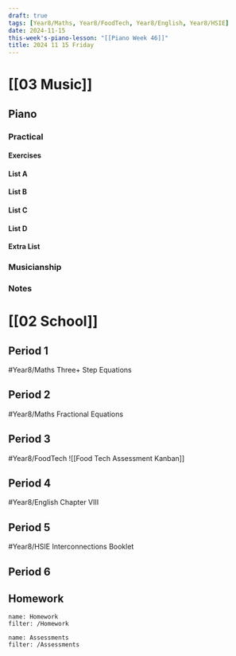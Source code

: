 ```yaml
---
draft: true
tags: [Year8/Maths, Year8/FoodTech, Year8/English, Year8/HSIE]
date: 2024-11-15
this-week's-piano-lesson: "[[Piano Week 46]]"
title: 2024 11 15 Friday
---
```

 
# [[03 Music]]

## Piano

### Practical

#### Exercises

#### List A

#### List B

#### List C

#### List D

#### Extra List

### Musicianship

### Notes

# [[02 School]]

## Period 1

#Year8/Maths
Three+ Step Equations

## Period 2

#Year8/Maths
Fractional Equations

## Period 3

#Year8/FoodTech
![[Food Tech Assessment Kanban]]

## Period 4

#Year8/English
Chapter VIII

## Period 5

#Year8/HSIE
Interconnections Booklet

## Period 6

## Homework

```todoist
name: Homework
filter: /Homework
```

```todoist
name: Assessments
filter: /Assessments
```
